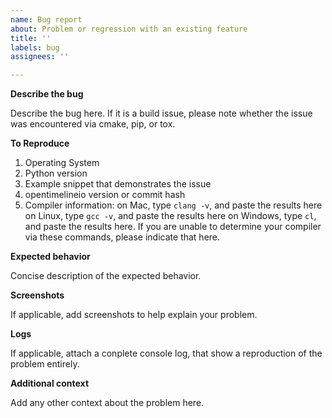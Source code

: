 ```yaml
---
name: Bug report
about: Problem or regression with an existing feature
title: ''
labels: bug
assignees: ''

---
```


**Describe the bug**

Describe the bug here. If it is a build issue, please note whether the issue was encountered via cmake, pip, or tox.

**To Reproduce**

1. Operating System
2. Python version
3. Example snippet that demonstrates the issue
4. opentimelineio version or commit hash
5. Compiler information:
    on Mac, type `clang -v`, and paste the results here
    on Linux, type `gcc -v`, and paste the results here
    on Windows, type `cl`, and paste the results here.
    If you are unable to determine your compiler via these commands, please indicate that here.

**Expected behavior**

Concise description of the expected behavior.

**Screenshots**

If applicable, add screenshots to help explain your problem.

**Logs**

If applicable, attach a conplete console log, that show a reproduction of the problem entirely.

**Additional context**

Add any other context about the problem here.
